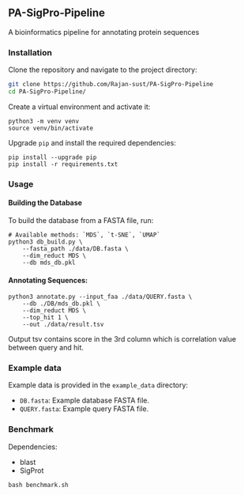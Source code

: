 ## PA-SigPro-Pipeline
A bioinformatics pipeline for annotating protein sequences

### Installation

Clone the repository and navigate to the project directory:

```sh
git clone https://github.com/Rajan-sust/PA-SigPro-Pipeline
cd PA-SigPro-Pipeline/
```

Create a virtual environment and activate it:

```
python3 -m venv venv
source venv/bin/activate
```
Upgrade `pip` and install the required dependencies:
```
pip install --upgrade pip
pip install -r requirements.txt
```

### Usage
#### Building the Database

To build the database from a FASTA file, run:
```
# Available methods: `MDS`, `t-SNE`, `UMAP`
python3 db_build.py \
    --fasta_path ./data/DB.fasta \
    --dim_reduct MDS \
    --db mds_db.pkl
```

#### Annotating Sequences:

```
python3 annotate.py --input_faa ./data/QUERY.fasta \
    --db ./DB/mds_db.pkl \
    --dim_reduct MDS \
    --top_hit 1 \
    --out ./data/result.tsv
```

Output tsv contains score in the 3rd column which is correlation value between query and hit.

### Example data
Example data is provided in the `example_data` directory:


- `DB.fasta`: Example database FASTA file.
- `QUERY.fasta`: Example query FASTA file.


### Benchmark

Dependencies:
- blast
- SigProt

```
bash benchmark.sh
```
